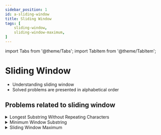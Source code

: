 ```yaml
---
sidebar_position: 1 
id: a-sliding-window 
title: Sliding Window
tags: [
    sliding-window,
    sliding-window-maximum,
]
---
```


import Tabs from '@theme/Tabs';
import TabItem from '@theme/TabItem';

# Sliding Window

- Understanding sliding window 
- Solved problems are presented in alphabetical order

## Problems related to sliding window 

<details> 
<summary> Longest Substring Without Repeating Characters </summary> 

### [↗ Longest Substring Without Repeating Characters](../data-structures/b-strings.md)

</details>


<details> 
<summary> Minimum Window Substring </summary> 

### [↗ Minimum Window Substring](../data-structures/b-strings.md)


</details>

<details> 
<summary> Sliding Window Maximum </summary> 

### [↗ See LeetCode Problem #239](https://leetcode.com/problems/sliding-window-maximum/)

<Tabs>
<TabItem value="java" label="Java">

```java showLineNumbers
import java.util.*;

 class MethodsToSolution {
    Deque<Integer> windowQueue = new ArrayDeque<>();
    //  Make nums available globally
    int[] nums;

    public void updatedWindowQueue(int index, int k) {

        //  Only keep the indexes of current sliding window
        if (!windowQueue.isEmpty() &&
                windowQueue.peekFirst() == index - k) {
            windowQueue.pollFirst();
        }

        //  Only keep the max value in the current sliding window
        while (!windowQueue.isEmpty() &&
                nums[index] > nums[windowQueue.peekLast()]) {
            windowQueue.pollLast();
        }
    }

    public int[] maxSlidingWindow(int[] nums, int k) {

        //  If either k or nums is zero
        //      return 0
        if (nums.length * k == 0) {
            return new int[0];
        }

        if (k == 1) {
            //  Returns the original list since
            //      the ONLY element is the max or min
            //      in the current window
            return nums;
        }

        //  Set nums to global nums
        this.nums = nums;
        int maximumIndex = 0;

        //  Initialize windowQueue
        for (int i = 0; i < k; i++) {
            updatedWindowQueue(i, k);
            windowQueue.offerLast(i);

            if (nums[i] > nums[maximumIndex]) {
                maximumIndex = i;
            }
        }

        //  Initialize result
        int[] result = new int[nums.length - k + 1];
        result[0] = nums[maximumIndex];

        //  Final Step
        for (int i = k; i < nums.length; i++) {
            updatedWindowQueue(i, k);
            windowQueue.offerLast(i);
            result[i - k + 1] = nums[windowQueue.peekFirst()];
        }

        return result;
    }

}

class Solution {
    public static void main(String[] args) {

        MethodsToSolution methodsToSolution = new MethodsToSolution();

        // Example 1:
        int[] nums1 = {1,3,-1,-3,5,3,6,7};
        int k1 = 3;
        //  O/P: [3,3,5,5,6,7]

        // Example 2:
        int[] nums2 = {1};
        int k2 = 1;
        //  O/P: [1]

        System.out.println(Arrays.toString(
                methodsToSolution.maxSlidingWindow(nums1, k1)));
        System.out.println(Arrays.toString(
                methodsToSolution.maxSlidingWindow(nums2, k2)));

    }
}
```

</TabItem>
</Tabs>

</details>